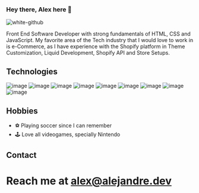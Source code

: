 ### Hey there, Alex here 👋

![white-github](https://user-images.githubusercontent.com/60763025/146455489-eb358a67-4d48-4b78-afe6-fa73852bc468.png)

Front End Software Developer with strong fundamentals of HTML, CSS and JavaScript. My favorite area of the Tech industry that I would love to work in is e-Commerce, as I have experience with the Shopify platform in Theme Customization, Liquid Development, Shopify API and Store Setups.
## Technologies
![image](https://img.shields.io/badge/Tailwind_CSS-38B2AC?style=for-the-badge&logo=tailwind-css&logoColor=white)
![image](https://img.shields.io/badge/HTML5-E34F26?style=for-the-badge&logo=html5&logoColor=white)
![image](https://img.shields.io/badge/CSS3-1572B6?style=for-the-badge&logo=css3&logoColor=white)
![image](https://img.shields.io/badge/JavaScript-323330?style=for-the-badge&logo=javascript&logoColor=F7DF1E)
![image](https://img.shields.io/badge/Node.js-339933?style=for-the-badge&logo=nodedotjs&logoColor=white)
![image](https://img.shields.io/badge/Ruby_on_Rails-CC0000?style=for-the-badge&logo=ruby-on-rails&logoColor=white)
![image](https://img.shields.io/badge/shopify-8DB543?style=for-the-badge&logo=Shopify&logoColor=white)
![image](https://img.shields.io/badge/Express.js-000000?style=for-the-badge&logo=express&logoColor=white)
![image](https://img.shields.io/badge/microsoft%20azure-0089D6?style=for-the-badge&logo=microsoft-azure&logoColor=white)

## Hobbies
- ⚽ Playing soccer since I can remember
- 🕹 Love all videogames, specially Nintendo

## Contact
# Reach me at alex@alejandre.dev

